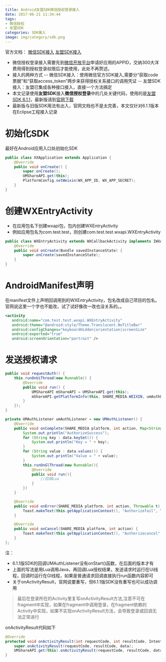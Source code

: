 ```yaml
---
title: Android友盟SDK微信授权登录接入
date: 2017-06-21 11:34:44
tags: 
- 微信授权
- 友盟SDK
categories: SDK接入
image: img/category/sdk.png
---
```


官方文档：
[微信SDK接入](https://open.weixin.qq.com/cgi-bin/showdocument?action=dir_list&t=resource/res_list&verify=1&id=1417751808&token=&lang=zh_CN)
[友盟SDK接入](http://dev.umeng.com/social/android/login-page)
- 微信授权登录接入需要先到[微信开放平台](https://open.weixin.qq.com/cgi-bin/index?t=home/index&lang=zh_CN)申请好应用的APPID，交纳300大洋费用得到授权登录权限后才能使用，此处不再赘述。
- 接入的两种方式
-- 微信SDK接入：使用微信官方SDK接入,需要分“获取code票据”和“获取access_token”两步来获得授权关系接口的调用凭证
-- 友盟SDK接入：友盟已集成各种接口接入，直接一个方法搞定
- 本文记录使用**友盟SDK**接入**微信授权登录**中的几处关键代码，使用的是[友盟SDK 6.1.1](http://www.namidame.tech/downloads/wxAuth.rar)，最新版请到[官网下载](http://dev.umeng.com/social/android/sdk-download)
- 最新版与旧版SDK用法有出入，官网文档也不是太完善，本文仅针对6.1.1版本在Eclipse工程接入记录

# 初始化SDK
最好在Android应用入口处初始化SDK
``` java
public class XXApplication extends Application {
	@Override
	public void onCreate() {
		super.onCreate();
		UMShareAPI.get(this);
		PlatformConfig.setWeixin(WX_APP_ID, WX_APP_SECRET);
	}
}
```

# 创建WXEntryActivity
- 在应用包名下创建wxapi包，包内创建WXEntryActivity
- 例如应用包名为com.test.test，则创建com.test.test.wxapi.WXEntryActivity

``` java
public class WXEntryActivity extends WXCallbackActivity implements IWXAPIEventHandler {
	@Override
	public void onCreate(Bundle savedInstanceState) {
		super.onCreate(savedInstanceState);
	}
}
```

# AndroidManifest声明
在manifest文件上声明回调用到的WXEntryActivity，包名改成自己项目的包名。官网说这里一个字也不能改，试了试好像改一改也没关系的。。
``` xml
<activity
   android:name="com.test.test.wxapi.WXEntryActivity"
   android:theme="@android:style/Theme.Translucent.NoTitleBar"
   android:configChanges="keyboardHidden|orientation|screenSize"
   android:exported="true"
   android:screenOrientation="portrait" />
```

# 发送授权请求
```java
public void requestAuth() {
	this.runOnUiThread(new Runnable() {
		@Override
		public void run() {
			UMShareAPI mShareAPI = UMShareAPI.get(this);
			mShareAPI.getPlatformInfo(this, SHARE_MEDIA.WEIXIN, umAuthListener);
		}
	});
}

private UMAuthListener umAuthListener = new UMAuthListener() {
	@Override
	public void onComplete(SHARE_MEDIA platform, int action, Map<String, String> data) {
		System.out.println("AuthorizeSuccess");
		for (String key : data.keySet()) { 
			System.out.println("Key = " + key); 
		} 
		for (String value : data.values()) { 
		  	System.out.println("Value = " + value); 
		}
		this.runOnGlThread(new Runnable(){
			@Override
			public void run(){
				//回调Lua
			}
		})
	}

	@Override
	public void onError(SHARE_MEDIA platform, int action, Throwable t) {
		Toast.makeText(this.getApplicationContext(), "Authorizefail", Toast.LENGTH_SHORT).show();
	}

	@Override
	public void onCancel(SHARE_MEDIA platform, int action) {
		Toast.makeText(this.getApplicationContext(), "Authorizecancel", Toast.LENGTH_SHORT).show();
	}
};
```
注：
- 6.1.1版SDK的回调UMAuthListener没有onStart()函数，在后面的版本才有
- 上面的写法是用Lua调用Java，再回调Lua授权结果，发送请求时运行在Ui线程，回调时运行在Gl线程，如果是普通请求回调直接执行run函数内容即可
- 关于onActivityResult，官网说要重写，但6.1.1版SDK没有重写也可以成功调用
> 最后在登录所在的Activity里复写onActivityResult方法,注意不可在fragment中实现，如果在fragment中调用登录，在fragment依赖的Activity中实现，如果不实现onActivityResult方法，会导致登录或回调无法正常进行

onActivityResult代码如下
```java
@Override
protected void onActivityResult(int requestCode, int resultCode, Intent data) {
	super.onActivityResult(requestCode, resultCode, data);
	UMShareAPI.get(this).onActivityResult(requestCode, resultCode, data);
}
```


